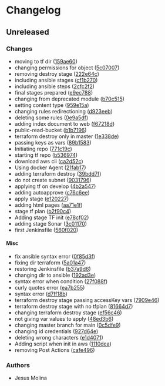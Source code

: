 # Changelog

## Unreleased

### Changes
* moving to tf dir ([159ae60](https://github.com/mmjesu6/retoCloudGitOps/commit/159ae60))
* changing permissions for object ([5c07007](https://github.com/mmjesu6/retoCloudGitOps/commit/5c07007))
* removing destroy stage ([222e64c](https://github.com/mmjesu6/retoCloudGitOps/commit/222e64c))
* including ansible stages ([cf1b270](https://github.com/mmjesu6/retoCloudGitOps/commit/cf1b270))
* including ansible steps ([2cfc2f2](https://github.com/mmjesu6/retoCloudGitOps/commit/2cfc2f2))
* final stages prepared ([e9ec788](https://github.com/mmjesu6/retoCloudGitOps/commit/e9ec788))
* changing from deprecated module ([b70c515](https://github.com/mmjesu6/retoCloudGitOps/commit/b70c515))
* setting content type ([959e15a](https://github.com/mmjesu6/retoCloudGitOps/commit/959e15a))
* changing rules redirectioning ([d923eeb](https://github.com/mmjesu6/retoCloudGitOps/commit/d923eeb))
* deleting some rules ([0e9a5df](https://github.com/mmjesu6/retoCloudGitOps/commit/0e9a5df))
* adding index document to web ([f67218d](https://github.com/mmjesu6/retoCloudGitOps/commit/f67218d))
* public-read-bucket ([b1b7196](https://github.com/mmjesu6/retoCloudGitOps/commit/b1b7196))
* terraform destroy only in master ([1e338de](https://github.com/mmjesu6/retoCloudGitOps/commit/1e338de))
* passing keys as vars ([89b1583](https://github.com/mmjesu6/retoCloudGitOps/commit/89b1583))
* Initiating repo ([771c19c](https://github.com/mmjesu6/retoCloudGitOps/commit/771c19c))
* starting tf repo ([b536974](https://github.com/mmjesu6/retoCloudGitOps/commit/b536974))
* download aws cli ([ca2d52c](https://github.com/mmjesu6/retoCloudGitOps/commit/ca2d52c))
* Using docker Agent ([21fab17](https://github.com/mmjesu6/retoCloudGitOps/commit/21fab17))
* adding terraform destroy ([39bdd7f](https://github.com/mmjesu6/retoCloudGitOps/commit/39bdd7f))
* do not create subnet ([9031796](https://github.com/mmjesu6/retoCloudGitOps/commit/9031796))
* applying tf on develop ([4b2a547](https://github.com/mmjesu6/retoCloudGitOps/commit/4b2a547))
* adding autoapprove ([c76c6ee](https://github.com/mmjesu6/retoCloudGitOps/commit/c76c6ee))
* apply stage ([e120227](https://github.com/mmjesu6/retoCloudGitOps/commit/e120227))
* adding html pages ([aa71e1f](https://github.com/mmjesu6/retoCloudGitOps/commit/aa71e1f))
* stage tf plan ([b2f90c4](https://github.com/mmjesu6/retoCloudGitOps/commit/b2f90c4))
* Adding stage TF init ([e78cf02](https://github.com/mmjesu6/retoCloudGitOps/commit/e78cf02))
* adding stage Sonar ([3c01170](https://github.com/mmjesu6/retoCloudGitOps/commit/3c01170))
* first Jenkinsfile ([560f020](https://github.com/mmjesu6/retoCloudGitOps/commit/560f020))

#### Misc

* fix ansible syntax error ([0f85d3f](https://github.com/mmjesu6/retoCloudGitOps/commit/0f85d3f))
* fixing dir terraform ([5a01a47](https://github.com/mmjesu6/retoCloudGitOps/commit/5a01a47))
* restoring Jenkinsfile ([b37a9d6](https://github.com/mmjesu6/retoCloudGitOps/commit/b37a9d6))
* changing dir to ansible ([192ad3e](https://github.com/mmjesu6/retoCloudGitOps/commit/192ad3e))
* syntax error when condition ([27f088f](https://github.com/mmjesu6/retoCloudGitOps/commit/27f088f))
* curly quotes error ([ea7b255](https://github.com/mmjesu6/retoCloudGitOps/commit/ea7b255))
* syntax error ([d7ff18b](https://github.com/mmjesu6/retoCloudGitOps/commit/d7ff18b))
* terraform destroy stage passing accessKey vars ([7909e46](https://github.com/mmjesu6/retoCloudGitOps/commit/7909e46))
* terraform destroy stage with no tfplan ([81664d7](https://github.com/mmjesu6/retoCloudGitOps/commit/81664d7))
* changing terraform destroy stage ([ef56c46](https://github.com/mmjesu6/retoCloudGitOps/commit/ef56c46))
* not giving var values to apply ([48ed3b6](https://github.com/mmjesu6/retoCloudGitOps/commit/48ed3b6))
* changing master branch for main ([0c5dfe9](https://github.com/mmjesu6/retoCloudGitOps/commit/0c5dfe9))
* changing id credentials ([927d64e](https://github.com/mmjesu6/retoCloudGitOps/commit/927d64e))
* deleting wrong characters ([e1d4071](https://github.com/mmjesu6/retoCloudGitOps/commit/e1d4071))
* Adding script when init in aws ([1110dea](https://github.com/mmjesu6/retoCloudGitOps/commit/1110dea))
* removing Post Actions ([cafe496](https://github.com/mmjesu6/retoCloudGitOps/commit/cafe496))

### Authors

* Jesus Molina

